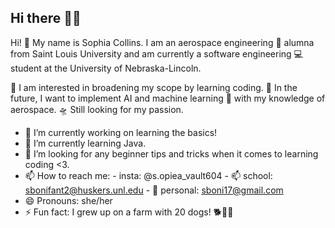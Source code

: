 ## Hi there 🎀✨

<!--
**sc011ins/sc011ins** is a ✨ _special_ ✨ repository because its `README.md` (this file) appears on your GitHub profile.
-->

Hi! 👋 My name is Sophia Collins. I am an aerospace engineering 🌟 alumna from Saint Louis University and am currently a software engineering 💻 student at the University of Nebraska-Lincoln.

👾 I am interested in broadening my scope by learning coding. 🚀 In the future, I want to implement AI and machine learning 🤖 with my knowledge of aerospace. 🛸 Still looking for my passion. 

- 🔭 I’m currently working on learning the basics!
- 🌱 I’m currently learning Java.
- 🤔 I’m looking for any beginner tips and tricks when it comes to learning coding <3.
- 📫 How to reach me: 
      - insta: @s.opiea_vault604
      - 📫 school: sbonifant2@huskers.unl.edu
      - 📧 personal: sboni17@gmail.com
- 😄 Pronouns: she/her
- ⚡ Fun fact: I grew up on a farm with 20 dogs! 🐕🧑‍🌾
